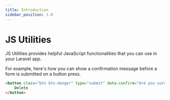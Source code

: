 ```yaml
---
title: Introduction
sidebar_position: 1.0
---
```


# JS Utilities

JS Utilities provides helpful JavaScript functionalities that you can use in your Laravel app.

For example, here's how you can show a confirmation message before a form is submitted on a button press.

```html
<button class="btn btn-danger" type="submit" data-confirm="Are you sure you want to delete this?">
    Delete
</button>
```
